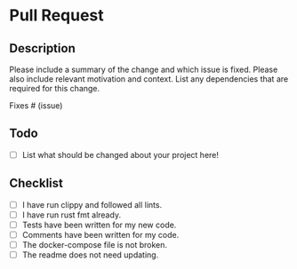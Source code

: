 # Pull Request

## Description

Please include a summary of the change and which issue is fixed. Please also include relevant motivation and context. List any dependencies that are required for this change.

Fixes # (issue)

## Todo

- [ ] List what should be changed about your project here!

## Checklist

- [ ] I have run clippy and followed all lints.
- [ ] I have run rust fmt already.
- [ ] Tests have been written for my new code.
- [ ] Comments have been written for my code.
- [ ] The docker-compose file is not broken.
- [ ] The readme does not need updating.
